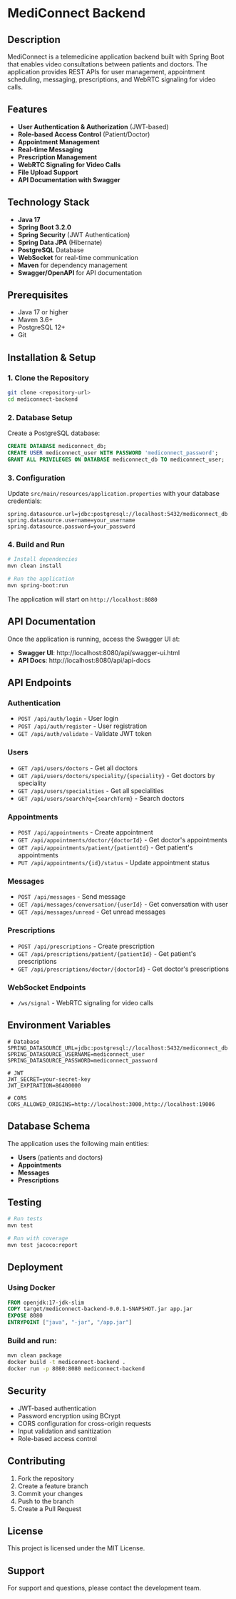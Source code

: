 # MediConnect Backend

## Description
MediConnect is a telemedicine application backend built with Spring Boot that enables video consultations between patients and doctors. The application provides REST APIs for user management, appointment scheduling, messaging, prescriptions, and WebRTC signaling for video calls.

## Features
- **User Authentication & Authorization** (JWT-based)
- **Role-based Access Control** (Patient/Doctor)
- **Appointment Management**
- **Real-time Messaging**
- **Prescription Management**
- **WebRTC Signaling for Video Calls**
- **File Upload Support**
- **API Documentation with Swagger**

## Technology Stack
- **Java 17**
- **Spring Boot 3.2.0**
- **Spring Security** (JWT Authentication)
- **Spring Data JPA** (Hibernate)
- **PostgreSQL** Database
- **WebSocket** for real-time communication
- **Maven** for dependency management
- **Swagger/OpenAPI** for API documentation

## Prerequisites
- Java 17 or higher
- Maven 3.6+
- PostgreSQL 12+
- Git

## Installation & Setup

### 1. Clone the Repository
```bash
git clone <repository-url>
cd mediconnect-backend
```

### 2. Database Setup
Create a PostgreSQL database:
```sql
CREATE DATABASE mediconnect_db;
CREATE USER mediconnect_user WITH PASSWORD 'mediconnect_password';
GRANT ALL PRIVILEGES ON DATABASE mediconnect_db TO mediconnect_user;
```

### 3. Configuration
Update `src/main/resources/application.properties` with your database credentials:
```properties
spring.datasource.url=jdbc:postgresql://localhost:5432/mediconnect_db
spring.datasource.username=your_username
spring.datasource.password=your_password
```

### 4. Build and Run
```bash
# Install dependencies
mvn clean install

# Run the application
mvn spring-boot:run
```

The application will start on `http://localhost:8080`

## API Documentation
Once the application is running, access the Swagger UI at:
- **Swagger UI**: http://localhost:8080/api/swagger-ui.html
- **API Docs**: http://localhost:8080/api/api-docs

## API Endpoints

### Authentication
- `POST /api/auth/login` - User login
- `POST /api/auth/register` - User registration
- `GET /api/auth/validate` - Validate JWT token

### Users
- `GET /api/users/doctors` - Get all doctors
- `GET /api/users/doctors/speciality/{speciality}` - Get doctors by speciality
- `GET /api/users/specialities` - Get all specialities
- `GET /api/users/search?q={searchTerm}` - Search doctors

### Appointments
- `POST /api/appointments` - Create appointment
- `GET /api/appointments/doctor/{doctorId}` - Get doctor's appointments
- `GET /api/appointments/patient/{patientId}` - Get patient's appointments
- `PUT /api/appointments/{id}/status` - Update appointment status

### Messages
- `POST /api/messages` - Send message
- `GET /api/messages/conversation/{userId}` - Get conversation with user
- `GET /api/messages/unread` - Get unread messages

### Prescriptions
- `POST /api/prescriptions` - Create prescription
- `GET /api/prescriptions/patient/{patientId}` - Get patient's prescriptions
- `GET /api/prescriptions/doctor/{doctorId}` - Get doctor's prescriptions

### WebSocket Endpoints
- `/ws/signal` - WebRTC signaling for video calls

## Environment Variables
```properties
# Database
SPRING_DATASOURCE_URL=jdbc:postgresql://localhost:5432/mediconnect_db
SPRING_DATASOURCE_USERNAME=mediconnect_user
SPRING_DATASOURCE_PASSWORD=mediconnect_password

# JWT
JWT_SECRET=your-secret-key
JWT_EXPIRATION=86400000

# CORS
CORS_ALLOWED_ORIGINS=http://localhost:3000,http://localhost:19006
```

## Database Schema
The application uses the following main entities:
- **Users** (patients and doctors)
- **Appointments**
- **Messages**
- **Prescriptions**

## Testing
```bash
# Run tests
mvn test

# Run with coverage
mvn test jacoco:report
```

## Deployment
### Using Docker
```dockerfile
FROM openjdk:17-jdk-slim
COPY target/mediconnect-backend-0.0.1-SNAPSHOT.jar app.jar
EXPOSE 8080
ENTRYPOINT ["java", "-jar", "/app.jar"]
```

### Build and run:
```bash
mvn clean package
docker build -t mediconnect-backend .
docker run -p 8080:8080 mediconnect-backend
```

## Security
- JWT-based authentication
- Password encryption using BCrypt
- CORS configuration for cross-origin requests
- Input validation and sanitization
- Role-based access control

## Contributing
1. Fork the repository
2. Create a feature branch
3. Commit your changes
4. Push to the branch
5. Create a Pull Request

## License
This project is licensed under the MIT License.

## Support
For support and questions, please contact the development team. 